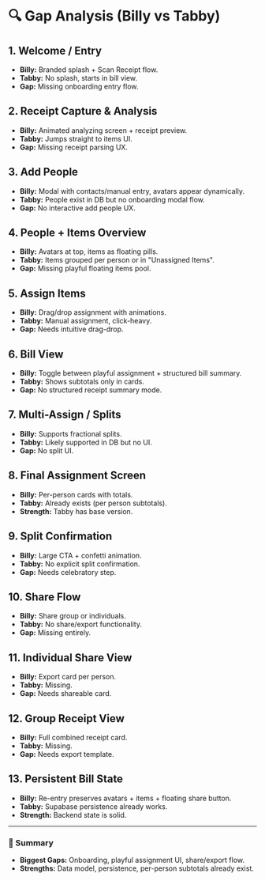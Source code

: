 # 🔍 Gap Analysis (Billy vs Tabby)

## 1. Welcome / Entry
- **Billy:** Branded splash + Scan Receipt flow.
- **Tabby:** No splash, starts in bill view.
- **Gap:** Missing onboarding entry flow.

## 2. Receipt Capture & Analysis
- **Billy:** Animated analyzing screen + receipt preview.
- **Tabby:** Jumps straight to items UI.
- **Gap:** Missing receipt parsing UX.

## 3. Add People
- **Billy:** Modal with contacts/manual entry, avatars appear dynamically.
- **Tabby:** People exist in DB but no onboarding modal flow.
- **Gap:** No interactive add people UX.

## 4. People + Items Overview
- **Billy:** Avatars at top, items as floating pills.
- **Tabby:** Items grouped per person or in "Unassigned Items".
- **Gap:** Missing playful floating items pool.

## 5. Assign Items
- **Billy:** Drag/drop assignment with animations.
- **Tabby:** Manual assignment, click-heavy.
- **Gap:** Needs intuitive drag-drop.

## 6. Bill View
- **Billy:** Toggle between playful assignment + structured bill summary.
- **Tabby:** Shows subtotals only in cards.
- **Gap:** No structured receipt summary mode.

## 7. Multi-Assign / Splits
- **Billy:** Supports fractional splits.
- **Tabby:** Likely supported in DB but no UI.
- **Gap:** No split UI.

## 8. Final Assignment Screen
- **Billy:** Per-person cards with totals.
- **Tabby:** Already exists (per person subtotals).
- **Strength:** Tabby has base version.

## 9. Split Confirmation
- **Billy:** Large CTA + confetti animation.
- **Tabby:** No explicit split confirmation.
- **Gap:** Needs celebratory step.

## 10. Share Flow
- **Billy:** Share group or individuals.
- **Tabby:** No share/export functionality.
- **Gap:** Missing entirely.

## 11. Individual Share View
- **Billy:** Export card per person.
- **Tabby:** Missing.
- **Gap:** Needs shareable card.

## 12. Group Receipt View
- **Billy:** Full combined receipt card.
- **Tabby:** Missing.
- **Gap:** Needs export template.

## 13. Persistent Bill State
- **Billy:** Re-entry preserves avatars + items + floating share button.
- **Tabby:** Supabase persistence already works.
- **Strength:** Backend state is solid.

---

### 📌 Summary
- **Biggest Gaps:** Onboarding, playful assignment UI, share/export flow.
- **Strengths:** Data model, persistence, per-person subtotals already exist.
